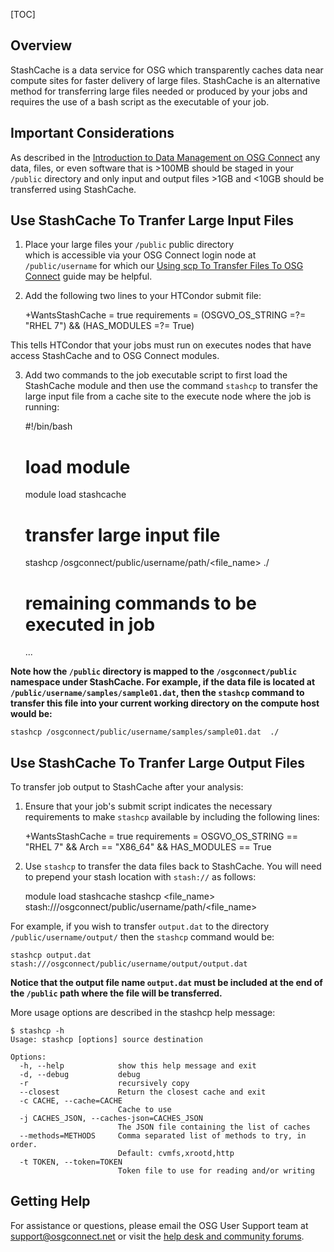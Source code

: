 [title]: - "Transfer Large Input and Output Files >1GB In Size"

[TOC]

## Overview

StashCache is a data service for OSG which transparently caches data near 
compute sites for faster delivery of large files. StashCache is an alternative 
method for transferring large files needed or produced by your jobs and 
requires the use of a bash script as the executable of your job.

## Important Considerations

As described in the [Introduction to Data Management on OSG Connect](https://support.opensciencegrid.org/support/solutions/articles/12000002985) 
any data, files, or even software that is >100MB should be staged in 
your `/public` directory and only input and output files >1GB and <10GB 
should be transferred using StashCache. 

## Use StashCache To Tranfer Large Input Files 

1) Place your large files your `/public` public directory  
which is accessible via your OSG Connect login node at `/public/username` 
for which our 
[Using scp To Transfer Files To OSG Connect](https://support.opensciencegrid.org/support/solutions/articles/5000634376) 
guide may be helpful.

2) Add the following two lines to your HTCondor submit file:

	+WantsStashCache = true
	requirements = (OSGVO_OS_STRING =?= "RHEL 7") && (HAS_MODULES =?= True)

This tells HTCondor that your jobs must run on executes nodes that 
have access StashCache and to OSG Connect modules.

3) Add two commands to the job executable script to first load the StashCache 
module and then use the command `stashcp` to transfer the large input file 
from a cache site to the execute node where the job is running:

	#!/bin/bash

	# load module
	module load stashcache

	# transfer large input file
	stashcp /osgconnect/public/username/path/<file_name> ./

	# remaining commands to be executed in job
	...

**Note how the `/public` directory is mapped to the `/osgconnect/public` namespace 
under StashCache. For example, if the data file is located at 
`/public/username/samples/sample01.dat`, then the `stashcp` command to 
transfer this file into your current working directory on the compute host would be:**

	stashcp /osgconnect/public/username/samples/sample01.dat  ./

## Use StashCache To Tranfer Large Output Files 

To transfer job output to StashCache after your analysis:

1) Ensure that your job's submit script indicates the necessary requirements to 
make `stashcp` available by including the following lines:

	+WantsStashCache = true
	requirements = OSGVO_OS_STRING == "RHEL 7" && Arch == "X86_64" && HAS_MODULES == True

2) Use `stashcp` to transfer the data files back to StashCache. You will 
need to prepend your stash location with `stash://` as follows:

	module load stashcache
	stashcp <file_name> stash:///osgconnect/public/username/path/<file_name>

For example, if you wish to transfer `output.dat` to the directory 
`/public/username/output/` then the `stashcp` command would be:

	stashcp output.dat stash:///osgconnect/public/username/output/output.dat

**Notice that the output file name `output.dat` must be included at the end of the 
`/public` path where the file will be transferred.**

More usage options are described in the stashcp help message:

	$ stashcp -h
	Usage: stashcp [options] source destination

	Options:
	  -h, --help            show this help message and exit
	  -d, --debug           debug
	  -r                    recursively copy
	  --closest             Return the closest cache and exit
	  -c CACHE, --cache=CACHE
							Cache to use
	  -j CACHES_JSON, --caches-json=CACHES_JSON
							The JSON file containing the list of caches
	  --methods=METHODS     Comma separated list of methods to try, in order.
							Default: cvmfs,xrootd,http
	  -t TOKEN, --token=TOKEN
							Token file to use for reading and/or writing

## Getting Help

For assistance or questions, please email the OSG User Support team 
at [support@osgconnect.net](mailto:support@osgconnect.net) or visit 
the [help desk and community forums](http://support.opensciencegrid.org).


